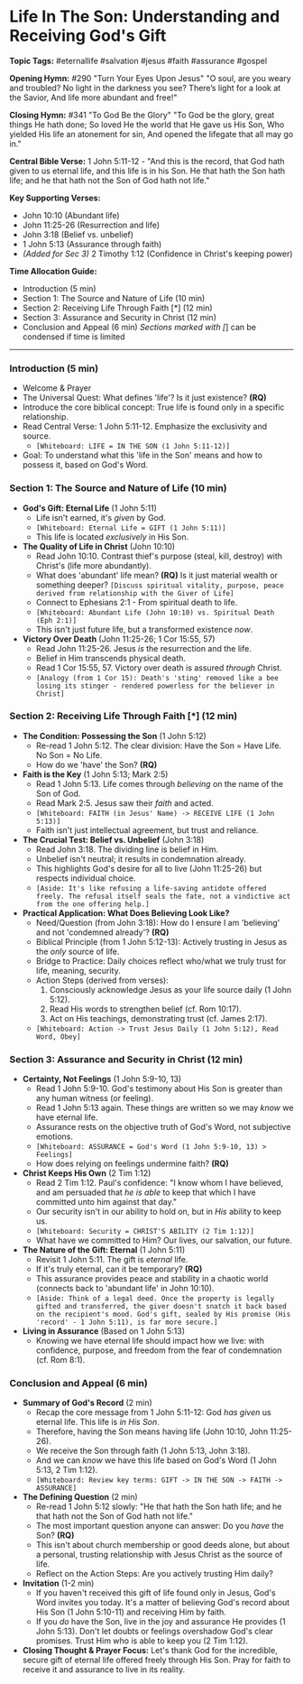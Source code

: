 # Life In The Son: Understanding and Receiving God's Gift

**Topic Tags:** #eternallife #salvation #jesus #faith #assurance #gospel

**Opening Hymn:** #290 "Turn Your Eyes Upon Jesus" "O soul, are you weary and
troubled? No light in the darkness you see? There’s light for a look at the
Savior, And life more abundant and free!"

**Closing Hymn:** #341 "To God Be the Glory" "To God be the glory, great things
He hath done; So loved He the world that He gave us His Son, Who yielded His
life an atonement for sin, And opened the lifegate that all may go in."

**Central Bible Verse:** 1 John 5:11-12 - "And this is the record, that God hath
given to us eternal life, and this life is in his Son. He that hath the Son hath
life; and he that hath not the Son of God hath not life."

**Key Supporting Verses:**

- John 10:10 (Abundant life)
- John 11:25-26 (Resurrection and life)
- John 3:18 (Belief vs. unbelief)
- 1 John 5:13 (Assurance through faith)
- _(Added for Sec 3)_ 2 Timothy 1:12 (Confidence in Christ's keeping power)

**Time Allocation Guide:**

- Introduction (5 min)
- Section 1: The Source and Nature of Life (10 min)
- Section 2: Receiving Life Through Faith [*] (12 min)
- Section 3: Assurance and Security in Christ (12 min)
- Conclusion and Appeal (6 min) _Sections marked with [_] can be condensed if
  time is limited

---

### Introduction (5 min)

- Welcome & Prayer
- The Universal Quest: What defines 'life'? Is it just existence? **(RQ)**
- Introduce the core biblical concept: True life is found only in a specific
  relationship.
- Read Central Verse: 1 John 5:11-12. Emphasize the exclusivity and source.
  - `[Whiteboard: LIFE = IN THE SON (1 John 5:11-12)]`
- Goal: To understand what this 'life in the Son' means and how to possess it,
  based on God's Word.

### Section 1: The Source and Nature of Life (10 min)

- **God's Gift: Eternal Life** (1 John 5:11)
  - Life isn't earned, it's _given_ by God.
  - `[Whiteboard: Eternal Life = GIFT (1 John 5:11)]`
  - This life is located _exclusively_ in His Son.
- **The Quality of Life in Christ** (John 10:10)
  - Read John 10:10. Contrast thief's purpose (steal, kill, destroy) with
    Christ's (life more abundantly).
  - What does 'abundant' life mean? **(RQ)** Is it just material wealth or
    something deeper?
    `[Discuss spiritual vitality, purpose, peace derived from relationship with the Giver of Life]`
  - Connect to Ephesians 2:1 - From spiritual death to life.
  - `[Whiteboard: Abundant Life (John 10:10) vs. Spiritual Death (Eph 2:1)]`
  - This isn't just future life, but a transformed existence _now_.
- **Victory Over Death** (John 11:25-26; 1 Cor 15:55, 57)
  - Read John 11:25-26. Jesus _is_ the resurrection and the life.
  - Belief in Him transcends physical death.
  - Read 1 Cor 15:55, 57. Victory over death is assured _through_ Christ.
  - `[Analogy (from 1 Cor 15): Death's 'sting' removed like a bee losing its stinger - rendered powerless for the believer in Christ]`

### Section 2: Receiving Life Through Faith [*] (12 min)

- **The Condition: Possessing the Son** (1 John 5:12)
  - Re-read 1 John 5:12. The clear division: Have the Son = Have Life. No Son =
    No Life.
  - How do we 'have' the Son? **(RQ)**
- **Faith is the Key** (1 John 5:13; Mark 2:5)
  - Read 1 John 5:13. Life comes through _believing_ on the name of the Son of
    God.
  - Read Mark 2:5. Jesus saw their _faith_ and acted.
  - `[Whiteboard: FAITH (in Jesus' Name) -> RECEIVE LIFE (1 John 5:13)]`
  - Faith isn't just intellectual agreement, but trust and reliance.
- **The Crucial Test: Belief vs. Unbelief** (John 3:18)
  - Read John 3:18. The dividing line is belief in Him.
  - Unbelief isn't neutral; it results in condemnation already.
  - This highlights God's desire for all to live (John 11:25-26) but respects
    individual choice.
  - `[Aside: It's like refusing a life-saving antidote offered freely. The refusal itself seals the fate, not a vindictive act from the one offering help.]`
- **Practical Application: What Does Believing Look Like?**
  - Need/Question (from John 3:18): How do I ensure I am 'believing' and not
    'condemned already'? **(RQ)**
  - Biblical Principle (from 1 John 5:12-13): Actively trusting in Jesus as the
    _only_ source of life.
  - Bridge to Practice: Daily choices reflect who/what we truly trust for life,
    meaning, security.
  - Action Steps (derived from verses):
    1.  Consciously acknowledge Jesus as your life source daily (1 John 5:12).
    2.  Read His words to strengthen belief (cf. Rom 10:17).
    3.  Act on His teachings, demonstrating trust (cf. James 2:17).
  - `[Whiteboard: Action -> Trust Jesus Daily (1 John 5:12), Read Word, Obey]`

### Section 3: Assurance and Security in Christ (12 min)

- **Certainty, Not Feelings** (1 John 5:9-10, 13)
  - Read 1 John 5:9-10. God's testimony about His Son is greater than any human
    witness (or feeling).
  - Read 1 John 5:13 again. These things are written so we may _know_ we have
    eternal life.
  - Assurance rests on the objective truth of God's Word, not subjective
    emotions.
  - `[Whiteboard: ASSURANCE = God's Word (1 John 5:9-10, 13) > Feelings]`
  - How does relying on feelings undermine faith? **(RQ)**
- **Christ Keeps His Own** (2 Tim 1:12)
  - Read 2 Tim 1:12. Paul's confidence: "I know whom I have believed, and am
    persuaded that _he is able_ to keep that which I have committed unto him
    against that day."
  - Our security isn't in our ability to hold on, but in _His_ ability to keep
    us.
  - `[Whiteboard: Security = CHRIST'S ABILITY (2 Tim 1:12)]`
  - What have we committed to Him? Our lives, our salvation, our future.
- **The Nature of the Gift: Eternal** (1 John 5:11)
  - Revisit 1 John 5:11. The gift is _eternal_ life.
  - If it's truly eternal, can it be temporary? **(RQ)**
  - This assurance provides peace and stability in a chaotic world (connects
    back to 'abundant life' in John 10:10).
  - `[Aside: Think of a legal deed. Once the property is legally gifted and transferred, the giver doesn't snatch it back based on the recipient's mood. God's gift, sealed by His promise (His 'record' - 1 John 5:11), is far more secure.]`
- **Living in Assurance** (Based on 1 John 5:13)
  - Knowing we have eternal life should impact how we live: with confidence,
    purpose, and freedom from the fear of condemnation (cf. Rom 8:1).

### Conclusion and Appeal (6 min)

- **Summary of God's Record** (2 min)
  - Recap the core message from 1 John 5:11-12: God _has given_ us eternal life.
    This life is _in His Son_.
  - Therefore, having the Son means having life (John 10:10, John 11:25-26).
  - We receive the Son through faith (1 John 5:13, John 3:18).
  - And we can _know_ we have this life based on God's Word (1 John 5:13, 2 Tim
    1:12).
  - `[Whiteboard: Review key terms: GIFT -> IN THE SON -> FAITH -> ASSURANCE]`
- **The Defining Question** (2 min)
  - Re-read 1 John 5:12 slowly: "He that hath the Son hath life; and he that
    hath not the Son of God hath not life."
  - The most important question anyone can answer: Do you _have_ the Son?
    **(RQ)**
  - This isn't about church membership or good deeds alone, but about a
    personal, trusting relationship with Jesus Christ as the source of life.
  - Reflect on the Action Steps: Are you actively trusting Him daily?
- **Invitation** (1-2 min)
  - If you haven't received this gift of life found only in Jesus, God's Word
    invites you today. It's a matter of believing God's record about His Son (1
    John 5:10-11) and receiving Him by faith.
  - If you _do_ have the Son, live in the joy and assurance He provides (1 John
    5:13). Don't let doubts or feelings overshadow God's clear promises. Trust
    Him who is able to keep you (2 Tim 1:12).
- **Closing Thought & Prayer Focus:** Let's thank God for the incredible, secure
  gift of eternal life offered freely through His Son. Pray for faith to receive
  it and assurance to live in its reality.
